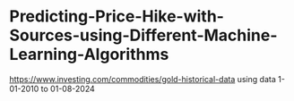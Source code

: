 # Predicting-Price-Hike-with-Sources-using-Different-Machine-Learning-Algorithms

https://www.investing.com/commodities/gold-historical-data
using data 1-01-2010 to 01-08-2024
